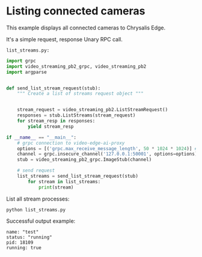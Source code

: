 # Listing connected cameras

This example displays all connected cameras to Chrysalis Edge. 

It's a simple request, response Unary RPC call.


`list_streams.py:`

```python
import grpc
import video_streaming_pb2_grpc, video_streaming_pb2
import argparse


def send_list_stream_request(stub):
    """ Create a list of streams request object """


    stream_request = video_streaming_pb2.ListStreamRequest()   
    responses = stub.ListStreams(stream_request)
    for stream_resp in responses:
        yield stream_resp

if __name__ == "__main__":
	# grpc connection to video-edge-ai-proxy
    options = [('grpc.max_receive_message_length', 50 * 1024 * 1024)] # 50 MB max single response
    channel = grpc.insecure_channel('127.0.0.1:50001', options=options)
    stub = video_streaming_pb2_grpc.ImageStub(channel)

	# send request
	list_streams = send_list_stream_request(stub)
        for stream in list_streams:
            print(stream)
```

List all stream processes:

	python list_streams.py

Successful output example:

	name: "test"
	status: "running"
	pid: 18109
	running: true
